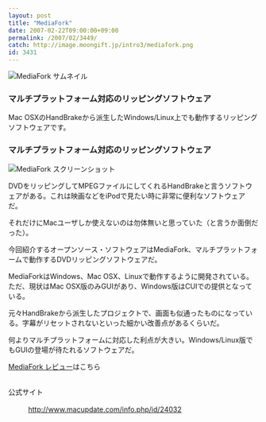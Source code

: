```yaml
---
layout: post
title: "MediaFork"
date: 2007-02-22T09:00:00+09:00
permalink: /2007/02/3449/
catch: http://image.moongift.jp/intro3/mediafork.png
id: 3431
---
```

 ![MediaFork サムネイル](http://image.moongift.jp/intro3/mediafork.t.png "MediaFork サムネイル")
  

### マルチプラットフォーム対応のリッピングソフトウェア
  
Mac OSXのHandBrakeから派生したWindows/Linux上でも動作するリッピングソフトウェアです。  
<!--more-->  

### マルチプラットフォーム対応のリッピングソフトウェア
  

![MediaFork スクリーンショット](http://image.moongift.jp/intro3/mediafork.png "MediaFork スクリーンショット")

  

DVDをリッピングしてMPEGファイルにしてくれるHandBrakeと言うソフトウェアがある。これは映画などをiPodで見たい時に非常に便利なソフトウェアだ。

  

それだけにMacユーザしか使えないのは勿体無いと思っていた（と言うか面倒だった）。

  

今回紹介するオープンソース・ソフトウェアはMediaFork、マルチプラットフォームで動作するDVDリッピングソフトウェアだ。

  

MediaForkはWindows、Mac OSX、Linuxで動作するように開発されている。ただ、現状はMac OSX版のみGUIがあり、Windows版はCUIでの提供となっている。

  

元々HandBrakeから派生したプロジェクトで、画面も似通ったものになっている。字幕がリセットされないといった細かい改善点があるくらいだ。

  

何よりマルチプラットフォームに対応した利点が大きい。Windows/Linux版でもGUIの登場が待たれるソフトウェアだ。

  

[MediaFork レビュー](http://oss.moongift.jp/review/i-3453.html)はこちら

  
<dl>
<br><dt>公式サイト</dt>
<br><dd><a href="http://www.macupdate.com/info.php/id/24032" target="_blank">http://www.macupdate.com/info.php/id/24032</a></dd>
<br>
</dl>